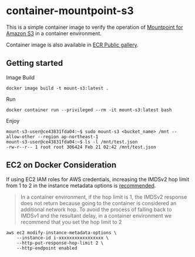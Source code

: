 # container-mountpoint-s3
This is a simple container image to verify the operation of [Mountpoint for Amazon S3](https://github.com/awslabs/mountpoint-s3) in a container environment.

Container image is also available in [ECR Public gallery](https://gallery.ecr.aws/x8j1s2l2/container-mountpoint-s3).

## Getting started
Image Build

```shell
docker image build -t mount-s3:latest .
```

Run

```
docker container run --privileged --rm -it mount-s3:latest bash
```

Enjoy

```
mount-s3-user@ce43831fda04:~$ sudo mount-s3 <bucket_name> /mnt --allow-other --region ap-northeast-1
mount-s3-user@ce43831fda04:~$ ls -l /mnt/test.json
-rw-r--r-- 1 root root 306424 Feb 21 02:42 /mnt/test.json
```

## EC2 on Docker Consideration
If using EC2 IAM roles for AWS credentials, increasing the IMDSv2 hop limit from 1 to 2 in the instance metadata options is [recommended](https://docs.aws.amazon.com/ja_jp/AWSEC2/latest/UserGuide/instancedata-data-retrieval.html#imds-considerations).

> In a container environment, if the hop limit is 1, the IMDSv2 response does not return because going to the container is considered an additional network hop. To avoid the process of falling back to IMDSv1 and the resultant delay, in a container environment we recommend that you set the hop limit to 2

```
aws ec2 modify-instance-metadata-options \
    --instance-id i-xxxxxxxxxxxxxxxxx \
    --http-put-response-hop-limit 2 \
    --http-endpoint enabled
```
